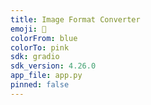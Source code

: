 ```yaml
---
title: Image Format Converter
emoji: 🚀
colorFrom: blue
colorTo: pink
sdk: gradio
sdk_version: 4.26.0
app_file: app.py
pinned: false
---
```

